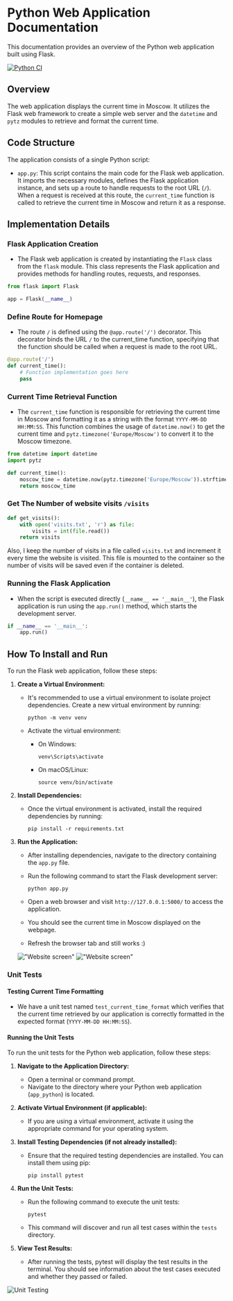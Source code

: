 # Python Web Application Documentation

This documentation provides an overview of the Python web application built using Flask.

[![Python CI](https://github.com/zeyadAjamy/S24-core-course-labs/actions/workflows/python-ci.yaml/badge.svg?branch=lab3)](https://github.com/zeyadAjamy/S24-core-course-labs/actions/workflows/python-ci.yaml)

## Overview

The web application displays the current time in Moscow. It utilizes the Flask web framework to create a simple web server and the `datetime` and `pytz` modules to retrieve and format the current time.

## Code Structure

The application consists of a single Python script:

- `app.py`: This script contains the main code for the Flask web application. It imports the necessary modules, defines the Flask application instance, and sets up a route to handle requests to the root URL (`/`). When a request is received at this route, the `current_time` function is called to retrieve the current time in Moscow and return it as a response.

## Implementation Details

### Flask Application Creation

- The Flask web application is created by instantiating the `Flask` class from the `flask` module. This class represents the Flask application and provides methods for handling routes, requests, and responses.

```python
from flask import Flask

app = Flask(__name__)
```

### Define Route for Homepage

- The route `/` is defined using the `@app.route('/')` decorator. This decorator binds the URL `/` to the current_time function, specifying that the function should be called when a request is made to the root URL.

```python
@app.route('/')
def current_time():
    # Function implementation goes here
    pass
```

### Current Time Retrieval Function

- The `current_time` function is responsible for retrieving the current time in Moscow and formatting it as a string with the format `YYYY-MM-DD HH:MM:SS`. This function combines the usage of `datetime.now()` to get the current time and `pytz.timezone('Europe/Moscow')` to convert it to the Moscow timezone.

```python
from datetime import datetime
import pytz

def current_time():
    moscow_time = datetime.now(pytz.timezone('Europe/Moscow')).strftime('%Y-%m-%d %H:%M:%S')
    return moscow_time
```

### Get The Number of website visits `/visits`

```python
def get_visits():
    with open('visits.txt', 'r') as file:
        visits = int(file.read())
    return visits
```

Also, I keep the number of visits in a file called `visits.txt` and increment it every time the website is visited. This file is mounted to the container so the number of visits will be saved even if the container is deleted.

### Running the Flask Application

- When the script is executed directly (`__name__ == '__main__'`), the Flask application is run using the `app.run()` method, which starts the development server.

```python
if __name__ == '__main__':
    app.run()
```

## How To Install and Run

To run the Flask web application, follow these steps:

1. **Create a Virtual Environment:**

   - It's recommended to use a virtual environment to isolate project dependencies. Create a new virtual environment by running:

     ```
     python -m venv venv
     ```

   - Activate the virtual environment:

     - On Windows:

       ```
       venv\Scripts\activate
       ```

     - On macOS/Linux:

       ```
       source venv/bin/activate
       ```

2. **Install Dependencies:**

   - Once the virtual environment is activated, install the required dependencies by running:
     ```
     pip install -r requirements.txt
     ```

3. **Run the Application:**

   - After installing dependencies, navigate to the directory containing the `app.py` file.
   - Run the following command to start the Flask development server:

     ```
     python app.py
     ```

   - Open a web browser and visit `http://127.0.0.1:5000/` to access the application.
   - You should see the current time in Moscow displayed on the webpage.
   - Refresh the browser tab and still works :)

   !["Website screen"](./screenshots/test.png)
   !["Website screen"](./screenshots/terminal.png)

### Unit Tests

#### Testing Current Time Formatting

- We have a unit test named `test_current_time_format` which verifies that the current time retrieved by our application is correctly formatted in the expected format (`YYYY-MM-DD HH:MM:SS`).

#### Running the Unit Tests

To run the unit tests for the Python web application, follow these steps:

1. **Navigate to the Application Directory:**

   - Open a terminal or command prompt.
   - Navigate to the directory where your Python web application (`app_python`) is located.

2. **Activate Virtual Environment (if applicable):**

   - If you are using a virtual environment, activate it using the appropriate command for your operating system.

3. **Install Testing Dependencies (if not already installed):**

   - Ensure that the required testing dependencies are installed. You can install them using pip:

     ```
     pip install pytest
     ```

4. **Run the Unit Tests:**

   - Run the following command to execute the unit tests:

     ```
     pytest
     ```

   - This command will discover and run all test cases within the `tests` directory.

5. **View Test Results:**

   - After running the tests, pytest will display the test results in the terminal. You should see information about the test cases executed and whether they passed or failed.

![Unit Testing](./screenshots/unit-testing.png)
